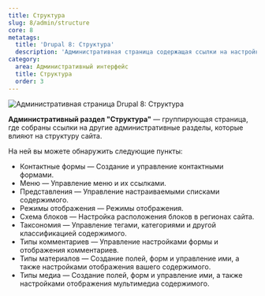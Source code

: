 ```yaml
---
title: Структура
slug: 8/admin/structure
core: 8
metatags:
  title: 'Drupal 8: Структура'
  description: 'Административная страница содержащая ссылки на настройки структуры сайта.'
category:
  area: Административный интерфейс
  title: Структура
  order: 3
---
```


![Административная страница Drupal 8: Структура](https://i.imgur.com/T2rdljY.png)

**Административный раздел "Структура"** — группирующая страница, где собраны ссылки на другие административные разделы, которые влияют на структуру сайта.

На ней вы можете обнаружить следующие пункты:

- Контактные формы — Создание и управление контактными формами.
- Меню — Управление меню и их ссылками.
- Представления — Управление настраиваемыми списками содержимого.
- Режимы отображения — Режимы отображения.
- Схема блоков — Настройка расположения блоков в регионах сайта.
- Таксономия — Управление тегами, категориями и другой классификацией содержимого.
- Типы комментариев — Управление настройками формы и отображения комментариев.
- Типы материалов — Создание полей, форм и управление ими, а также настройками отображения вашего содержимого.
- Типы медиа — Создание полей, форм и управление ими, а также настройками отображения мультимедиа содержимого.
